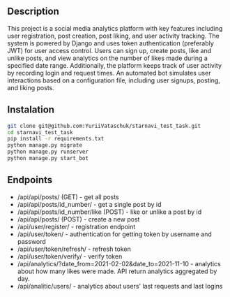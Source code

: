 ## Description

This project is a social media analytics platform with key features including user registration, post creation, post liking, and user activity tracking. The system is powered by Django and uses token authentication (preferably JWT) for user access control. Users can sign up, create posts, like and unlike posts, and view analytics on the number of likes made during a specified date range. Additionally, the platform keeps track of user activity by recording login and request times. An automated bot simulates user interactions based on a configuration file, including user signups, posting, and liking posts.

## Instalation

```bash
git clone git@github.com:YuriiVataschuk/starnavi_test_task.git
cd starnavi_test_task
pip install -r requirements.txt
python manage.py migrate
python manage.py runserver
python manage.py start_bot
```

## Endpoints

- /api/api/posts/ (GET) - get all posts
- /api/api/posts/id_number/ - get a single post by id
- /api/api/posts/id_number/like (POST) - like or unlike a post by id
- /api/api/posts/ (POST) - create a new post
- /api/user/register/ - registration endpoint
- /api/user/token/ - authentication for getting token by username and password
- /api/user/token/refresh/ - refresh token
- /api/user/token/verify/ - verify token
- /api/analytics/?date_from=2021-02-02&date_to=2021-11-10 - analytics about how many likes were made. API return analytics aggregated by day.
- /api/analitic/users/ - analytics about users' last requests and last logins
